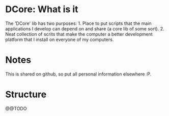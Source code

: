 # DCore: What is it

The 'DCore' lib has two purposes:
    1. Place to put scripts that the main applications I develop can depend on and share (a core lib of some sort).
    2. Neat collection of scrits that make the computer a better development platform that I install on everyone of my computers.

# Notes

This is shared on github, so put all personal information elsewhere :P.

# Structure

@@TODO

